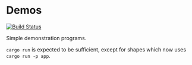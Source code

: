 # Demos
[![Build Status](https://github.com/justincredible/Demos/actions/workflows/rust.yml/badge.svg)](https://github.com/justincredible/Demos/actions/workflows/rust.yml)

Simple demonstration programs.

`cargo run` is expected to be sufficient, except for shapes which now uses `cargo run -p app`.

